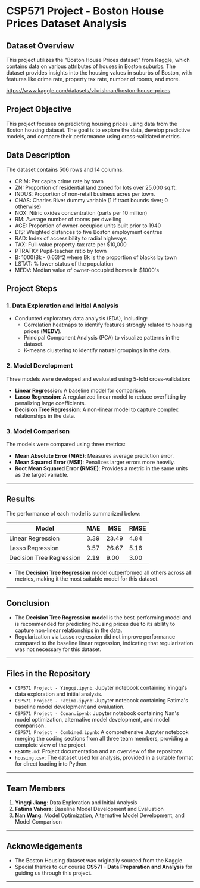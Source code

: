 # CSP571 Project - Boston House Prices Dataset Analysis
## Dataset Overview
This project utilizes the "Boston House Prices dataset" from Kaggle, which contains data on various attributes of houses in Boston suburbs. The dataset provides insights into the housing values in suburbs of Boston, with features like crime rate, property tax rate, number of rooms, and more.

https://www.kaggle.com/datasets/vikrishnan/boston-house-prices 

## Project Objective
This project focuses on predicting housing prices using data from the Boston housing dataset. The goal is to explore the data, develop predictive models, and compare their performance using cross-validated metrics. 

## Data Description
The dataset contains 506 rows and 14 columns:
- CRIM: Per capita crime rate by town
- ZN: Proportion of residential land zoned for lots over 25,000 sq.ft.
- INDUS: Proportion of non-retail business acres per town.
- CHAS: Charles River dummy variable (1 if tract bounds river; 0 otherwise)
- NOX: Nitric oxides concentration (parts per 10 million)
- RM: Average number of rooms per dwelling
- AGE: Proportion of owner-occupied units built prior to 1940
- DIS: Weighted distances to five Boston employment centres
- RAD: Index of accessibility to radial highways
- TAX: Full-value property-tax rate per $10,000
- PTRATIO: Pupil-teacher ratio by town
- B: 1000(Bk - 0.63)^2 where Bk is the proportion of blacks by town
- LSTAT: % lower status of the population
- MEDV: Median value of owner-occupied homes in $1000's

## **Project Steps**
### 1. **Data Exploration and Initial Analysis**
- Conducted exploratory data analysis (EDA), including:
  - Correlation heatmaps to identify features strongly related to housing prices (**MEDV**).
  - Principal Component Analysis (PCA) to visualize patterns in the dataset.
  - K-means clustering to identify natural groupings in the data.

### 2. **Model Development**
Three models were developed and evaluated using 5-fold cross-validation:
- **Linear Regression**: A baseline model for comparison.
- **Lasso Regression**: A regularized linear model to reduce overfitting by penalizing large coefficients.
- **Decision Tree Regression**: A non-linear model to capture complex relationships in the data.

### 3. **Model Comparison**
The models were compared using three metrics:
- **Mean Absolute Error (MAE)**: Measures average prediction error.
- **Mean Squared Error (MSE)**: Penalizes larger errors more heavily.
- **Root Mean Squared Error (RMSE)**: Provides a metric in the same units as the target variable.

---

## **Results**
The performance of each model is summarized below:

| **Model**               | **MAE**       | **MSE**       | **RMSE**      |
|--------------------------|---------------|---------------|---------------|
| Linear Regression        | 3.39          | 23.49         | 4.84          |
| Lasso Regression         | 3.57          | 26.67         | 5.16          |
| Decision Tree Regression | 2.19          | 9.00          | 3.00          |

- The **Decision Tree Regression** model outperformed all others across all metrics, making it the most suitable model for this dataset.

---

## **Conclusion**
- The **Decision Tree Regression model** is the best-performing model and is recommended for predicting housing prices due to its ability to capture non-linear relationships in the data.
- Regularization via Lasso regression did not improve performance compared to the baseline linear regression, indicating that regularization was not necessary for this dataset.

---

## **Files in the Repository**
- `CSP571 Project - Yingqi.ipynb`: Jupyter notebook containing Yingqi's data exploration and initial analysis.
- `CSP571 Project - Fatima.ipynb`: Jupyter notebook containing Fatima's baseline model development and evaluation.
- `CSP571 Project - Conan.ipynb`: Jupyter notebook containing Nan's model optimization, alternative model development, and model comparison.
- `CSP571 Project - Combined.ipynb`: A comprehensive Jupyter notebook merging the coding sections from all three team members, providing a complete view of the project.
- `README.md`: Project documentation and an overview of the repository.
- `housing.csv`: The dataset used for analysis, provided in a suitable format for direct loading into Python.

---

## **Team Members**
1. **Yingqi Jiang**: Data Exploration and Initial Analysis
2. **Fatima Vahora**: Baseline Model Development and Evaluation
3. **Nan Wang**: Model Optimization, Alternative Model Development, and Model Comparison

---

## **Acknowledgements**
- The Boston Housing dataset was originally sourced from the Kaggle.
- Special thanks to our course **CS571 - Data Preparation and Analysis** for guiding us through this project.

---